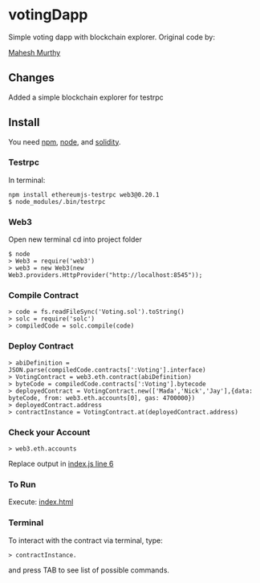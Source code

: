 # votingDapp

Simple voting dapp with blockchain explorer.
Original code by:

[Mahesh Murthy](https://github.com/maheshmurthy/ethereum_voting_dapp)


## Changes
Added a simple blockchain explorer for testrpc

## Install
You need [npm](https://docs.npmjs.com/cli/install), [node](https://nodejs.org/en/download/package-manager/), and [solidity](http://solidity.readthedocs.io/en/develop/installing-solidity.html).

### Testrpc
In terminal:

```
npm install ethereumjs-testrpc web3@0.20.1
$ node_modules/.bin/testrpc
```

### Web3
Open new terminal
cd into project folder
```
$ node
> Web3 = require('web3')
> web3 = new Web3(new Web3.providers.HttpProvider("http://localhost:8545"));
```

### Compile Contract
```
> code = fs.readFileSync('Voting.sol').toString()
> solc = require('solc')
> compiledCode = solc.compile(code)
```

### Deploy Contract
```
> abiDefinition = JSON.parse(compiledCode.contracts[':Voting'].interface)
> VotingContract = web3.eth.contract(abiDefinition)
> byteCode = compiledCode.contracts[':Voting'].bytecode
> deployedContract = VotingContract.new(['Mada','Nick','Jay'],{data: byteCode, from: web3.eth.accounts[0], gas: 4700000})
> deployedContract.address
> contractInstance = VotingContract.at(deployedContract.address)
```

### Check your Account
```
> web3.eth.accounts
```
Replace output in [index.js line 6](https://github.com/NFhbar/votingDapp/blob/master/index.js#L6)

### To Run
Execute:
[index.html](https://github.com/NFhbar/votingDapp/blob/master/index.html)

### Terminal
To interact with the contract via terminal, type:
```
> contractInstance.
```
and press TAB to see list of possible commands.
